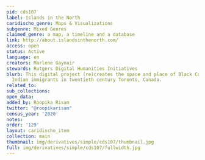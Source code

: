 ```yaml
---
pid: cds107
label: Islands in the North
caridischo_genre: Maps & Visualizations
subgenre: Mixed Genres
claimed_genre: a map, a timeline and a database
link: http://about.islandsinthenorth.com/
access: open
status: Active
language: en
creators: Marlene Gaynair
stewards: Rutgers Digital Humanities Initiatives
blurb: This digital project (re)creates the space and place of Black Canadian/West
  Indian immigrants in twentieth century Toronto, Canada.
related_to:
sub_collections:
open_data:
added_by: Roopika Risam
twitter: "@roopikarisam"
census_year: '2020'
notes:
order: '129'
layout: caridischo_item
collection: main
thumbnail: img/derivatives/simple/cds107/thumbnail.jpg
full: img/derivatives/simple/cds107/fullwidth.jpg
---
```


